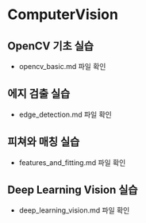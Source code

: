 # ComputerVision

## OpenCV 기초 실습
- opencv_basic.md 파일 확인

## 에지 검출 실습
- edge_detection.md 파일 확인

## 피쳐와 매칭 실습
- features_and_fitting.md 파일 확인

## Deep Learning Vision 실습
- deep_learning_vision.md 파일 확인
